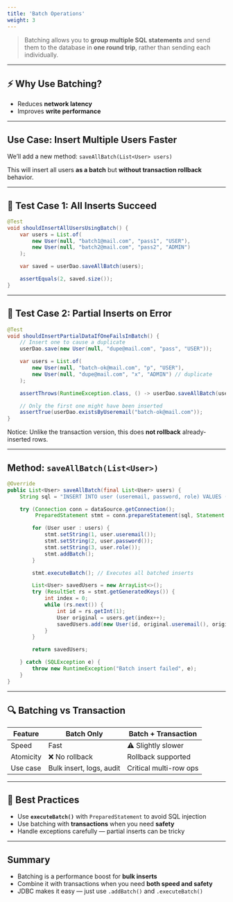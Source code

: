 ```yaml
---
title: 'Batch Operations'
weight: 3
--- 
```


> Batching allows you to **group multiple SQL statements** and send them to the database in **one round trip**, rather than sending each individually.

---

## ⚡ Why Use Batching?

* Reduces **network latency**
* Improves **write performance**

---

## Use Case: Insert Multiple Users Faster

We’ll add a new method: `saveAllBatch(List<User> users)`

This will insert all users **as a batch** but **without transaction rollback** behavior.

---

## 🧪 Test Case 1: All Inserts Succeed

```java
@Test
void shouldInsertAllUsersUsingBatch() {
    var users = List.of(
        new User(null, "batch1@mail.com", "pass1", "USER"),
        new User(null, "batch2@mail.com", "pass2", "ADMIN")
    );

    var saved = userDao.saveAllBatch(users);

    assertEquals(2, saved.size());
}
```

---

## 🧪 Test Case 2: Partial Inserts on Error

```java
@Test
void shouldInsertPartialDataIfOneFailsInBatch() {
    // Insert one to cause a duplicate
    userDao.save(new User(null, "dupe@mail.com", "pass", "USER"));

    var users = List.of(
        new User(null, "batch-ok@mail.com", "p", "USER"),
        new User(null, "dupe@mail.com", "x", "ADMIN") // duplicate
    );

    assertThrows(RuntimeException.class, () -> userDao.saveAllBatch(users));

    // Only the first one might have been inserted
    assertTrue(userDao.existsByUseremail("batch-ok@mail.com"));
}
```

Notice: Unlike the transaction version, this does **not rollback** already-inserted rows.

---

## Method: `saveAllBatch(List<User>)`

```java
@Override
public List<User> saveAllBatch(final List<User> users) {
    String sql = "INSERT INTO user (useremail, password, role) VALUES (?, ?, ?)";

    try (Connection conn = dataSource.getConnection();
         PreparedStatement stmt = conn.prepareStatement(sql, Statement.RETURN_GENERATED_KEYS)) {

        for (User user : users) {
            stmt.setString(1, user.useremail());
            stmt.setString(2, user.password());
            stmt.setString(3, user.role());
            stmt.addBatch();
        }

        stmt.executeBatch(); // Executes all batched inserts

        List<User> savedUsers = new ArrayList<>();
        try (ResultSet rs = stmt.getGeneratedKeys()) {
            int index = 0;
            while (rs.next()) {
                int id = rs.getInt(1);
                User original = users.get(index++);
                savedUsers.add(new User(id, original.useremail(), original.password(), original.role()));
            }
        }

        return savedUsers;

    } catch (SQLException e) {
        throw new RuntimeException("Batch insert failed", e);
    }
}
```

---

## 🔍 Batching vs Transaction

| Feature   | Batch Only               | Batch + Transaction    |
| --------- | ------------------------ | ---------------------- |
| Speed     | Fast                   | ⚠️ Slightly slower     |
| Atomicity | ❌ No rollback            | Rollback supported   |
| Use case  | Bulk insert, logs, audit | Critical multi-row ops |

---

## 🧠 Best Practices

* Use **`executeBatch()`** with `PreparedStatement` to avoid SQL injection
* Use batching with **transactions** when you need **safety**
* Handle exceptions carefully — partial inserts can be tricky

---

## Summary

* Batching is a performance boost for **bulk inserts**
* Combine it with transactions when you need **both speed and safety**
* JDBC makes it easy — just use `.addBatch()` and `.executeBatch()`
